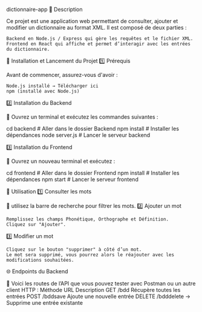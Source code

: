 dictionnaire-app
📌 Description

Ce projet est une application web permettant de consulter, ajouter et modifier un dictionnaire au format XML. Il est composé de deux parties :

    Backend en Node.js / Express qui gère les requêtes et le fichier XML.
    Frontend en React qui affiche et permet d’interagir avec les entrées du dictionnaire.

🚀 Installation et Lancement du Projet
1️⃣ Prérequis

Avant de commencer, assurez-vous d'avoir :

    Node.js installé → Télécharger ici
    npm (installé avec Node.js)

2️⃣ Installation du Backend

📌 Ouvrez un terminal et exécutez les commandes suivantes :

cd backend  # Aller dans le dossier Backend
npm install # Installer les dépendances
node server.js # Lancer le serveur backend

3️⃣ Installation du Frontend

📌 Ouvrez un nouveau terminal et exécutez :

cd frontend # Aller dans le dossier Frontend
npm install # Installer les dépendances
npm start # Lancer le serveur frontend

🔧 Utilisation
1️⃣ Consulter les mots

📌 utilisez la barre de recherche pour filtrer les mots.
2️⃣ Ajouter un mot

    Remplissez les champs Phonétique, Orthographe et Définition.
    Cliquez sur "Ajouter".

3️⃣ Modifier un mot

    Cliquez sur le bouton "supprimer" à côté d’un mot.
    Le mot sera supprimé, vous pourrez alors le réajouter avec les modifications souhaitées.

🌐 Endpoints du Backend

📌 Voici les routes de l’API que vous pouvez tester avec Postman ou un autre client HTTP :
Méthode	URL	Description
GET	/bdd	Récupère toutes les entrées
POST	/bddsave	Ajoute une nouvelle entrée
DELETE /bdddelete → Supprime une entrée existante
